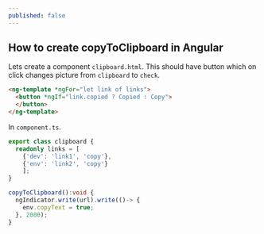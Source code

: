 ```yaml
---
published: false
---
```



## How to create copyToClipboard in Angular

Lets create a component `clipboard.html`. This should have button which on click changes picture from `clipboard` to `check`.

```html
<ng-template *ngFor="let link of links">
  <button *ngIf="link.copied ? Copied : Copy">
  </button>
</ng-template>
```

In `component.ts`. 


```ts
export class clipboard {
  readonly links = [
    {'dev': 'link1', 'copy'},
    {'env': 'link2', 'copy'}
    ];
}

copyToClipboard():void {
  ngIndicator.write(url).write(()-> {
    env.copyText = true;
  }, 2000);
}
```